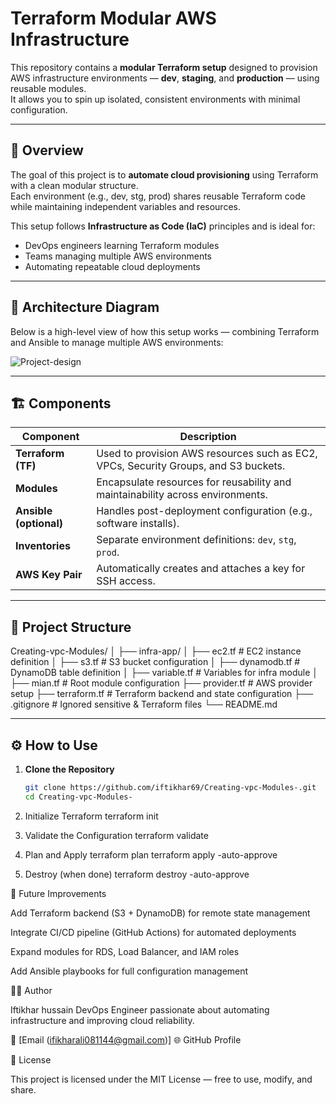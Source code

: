 #  Terraform Modular AWS Infrastructure

This repository contains a **modular Terraform setup** designed to provision AWS infrastructure environments — **dev**, **staging**, and **production** — using reusable modules.  
It allows you to spin up isolated, consistent environments with minimal configuration.

---

## 📘 Overview

The goal of this project is to **automate cloud provisioning** using Terraform with a clean modular structure.  
Each environment (e.g., dev, stg, prod) shares reusable Terraform code while maintaining independent variables and resources.

This setup follows **Infrastructure as Code (IaC)** principles and is ideal for:
- DevOps engineers learning Terraform modules
- Teams managing multiple AWS environments
- Automating repeatable cloud deployments

---

## 🧩 Architecture Diagram

Below is a high-level view of how this setup works — combining Terraform and Ansible to manage multiple AWS environments:

![Project-design](https://github.com/user-attachments/assets/b08757cb-7433-455a-a4f2-7f598ad193a5)

---

## 🏗️ Components

| Component | Description |
|------------|--------------|
| **Terraform (TF)** | Used to provision AWS resources such as EC2, VPCs, Security Groups, and S3 buckets. |
| **Modules** | Encapsulate resources for reusability and maintainability across environments. |
| **Ansible (optional)** | Handles post-deployment configuration (e.g., software installs). |
| **Inventories** | Separate environment definitions: `dev`, `stg`, `prod`. |
| **AWS Key Pair** | Automatically creates and attaches a key for SSH access. |

---

## 📂 Project Structure
Creating-vpc-Modules/
│
├── infra-app/
│ ├── ec2.tf # EC2 instance definition
│ ├── s3.tf # S3 bucket configuration
│ ├── dynamodb.tf # DynamoDB table definition
│ ├── variable.tf # Variables for infra module
│
├── mian.tf # Root module configuration
├── provider.tf # AWS provider setup
├── terraform.tf # Terraform backend and state configuration
├── .gitignore # Ignored sensitive & Terraform files
└── README.md


---

## ⚙️ How to Use

1. **Clone the Repository**
   ```bash
   git clone https://github.com/iftikhar69/Creating-vpc-Modules-.git
   cd Creating-vpc-Modules-
2. Initialize Terraform
terraform init

3. Validate the Configuration
terraform validate

4. Plan and Apply
terraform plan
terraform apply -auto-approve

5. Destroy (when done)
terraform destroy -auto-approve

🧭 Future Improvements

Add Terraform backend (S3 + DynamoDB) for remote state management

Integrate CI/CD pipeline (GitHub Actions) for automated deployments

Expand modules for RDS, Load Balancer, and IAM roles

Add Ansible playbooks for full configuration management

👨‍💻 Author

Iftikhar hussain
DevOps Engineer passionate about automating infrastructure and improving cloud reliability.

📧 [Email (ifikharali081144@gmail.com)]
🌐 GitHub Profile

🏁 License

This project is licensed under the MIT License — free to use, modify, and share.
